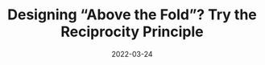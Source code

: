 ---
date: 2022-03-24
permalink: false
publisher: uxdesigncc
tags:
  - design
  - principles
target_url: https://uxdesign.cc/how-the-reciprocity-principle-changed-how-i-design-things-above-the-fold-3f5e13d9e31
title: Designing “Above the Fold”? Try the Reciprocity Principle
---